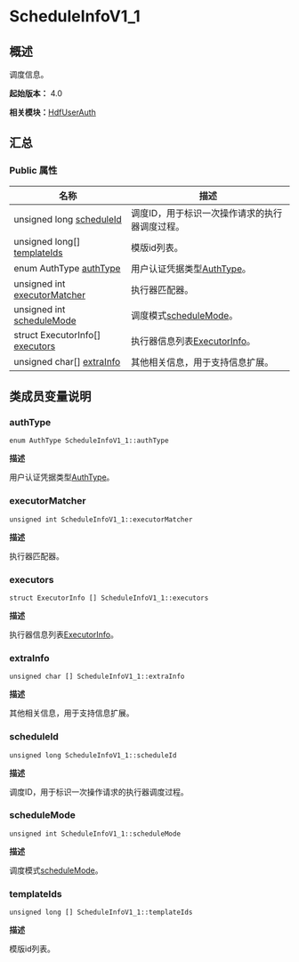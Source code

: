 # ScheduleInfoV1_1


## 概述

调度信息。

**起始版本：** 4.0

**相关模块：**[HdfUserAuth](_hdf_user_auth_v11.md)


## 汇总


### Public 属性

| 名称 | 描述 | 
| -------- | -------- |
| unsigned long [scheduleId](#scheduleid) | 调度ID，用于标识一次操作请求的执行器调度过程。 | 
| unsigned long[] [templateIds](#templateids) | 模版id列表。 | 
| enum AuthType [authType](#authtype) | 用户认证凭据类型[AuthType](_hdf_user_auth_v10.md#authtype)。 | 
| unsigned int [executorMatcher](#executormatcher) | 执行器匹配器。 | 
| unsigned int [scheduleMode](#schedulemode) | 调度模式[scheduleMode](#schedulemode)。 | 
| struct ExecutorInfo[] [executors](#executors) | 执行器信息列表[ExecutorInfo](_executor_info_v10.md)。 | 
| unsigned char[] [extraInfo](#extrainfo) | 其他相关信息，用于支持信息扩展。 | 


## 类成员变量说明


### authType

```
enum AuthType ScheduleInfoV1_1::authType
```

**描述**


用户认证凭据类型[AuthType](_hdf_user_auth_v10.md#authtype)。


### executorMatcher

```
unsigned int ScheduleInfoV1_1::executorMatcher
```

**描述**


执行器匹配器。


### executors

```
struct ExecutorInfo [] ScheduleInfoV1_1::executors
```

**描述**


执行器信息列表[ExecutorInfo](_executor_info_v10.md)。


### extraInfo

```
unsigned char [] ScheduleInfoV1_1::extraInfo
```

**描述**


其他相关信息，用于支持信息扩展。


### scheduleId

```
unsigned long ScheduleInfoV1_1::scheduleId
```

**描述**


调度ID，用于标识一次操作请求的执行器调度过程。


### scheduleMode

```
unsigned int ScheduleInfoV1_1::scheduleMode
```

**描述**


调度模式[scheduleMode](#schedulemode)。


### templateIds

```
unsigned long [] ScheduleInfoV1_1::templateIds
```

**描述**


模版id列表。
